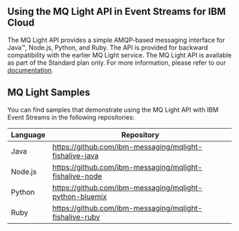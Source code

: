 ## Using the MQ Light API in Event Streams for IBM Cloud
The MQ Light API provides a simple AMQP-based messaging interface for Java™, Node.js, Python, and Ruby. The API is provided for backward compatibility with the earlier MQ Light service. The MQ Light API is available as part of the Standard plan only. For more information, please refer to our [documentation](https://cloud.ibm.com/docs/services/EventStreams?topic=eventstreams-mql_using#mql_using).

## MQ Light Samples

You can find samples that demonstrate using the MQ Light API with IBM Event Streams in the following repositories:

| Language | Repository                                                |
|----------|-----------------------------------------------------------|
| Java     | <https://github.com/ibm-messaging/mqlight-fishalive-java> |
| Node.js  | <https://github.com/ibm-messaging/mqlight-fishalive-node> |
| Python   | <https://github.com/ibm-messaging/mqlight-python-bluemix> |
| Ruby     | <https://github.com/ibm-messaging/mqlight-fishalive-ruby> |

